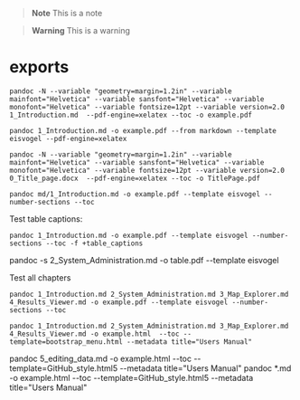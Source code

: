 > **Note**
> This is a note

> **Warning**
> This is a warning


# exports
```
pandoc -N --variable "geometry=margin=1.2in" --variable mainfont="Helvetica" --variable sansfont="Helvetica" --variable monofont="Helvetica" --variable fontsize=12pt --variable version=2.0 1_Introduction.md  --pdf-engine=xelatex --toc -o example.pdf
```

```
pandoc 1_Introduction.md -o example.pdf --from markdown --template eisvogel --pdf-engine=xelatex
```

```
pandoc -N --variable "geometry=margin=1.2in" --variable mainfont="Helvetica" --variable sansfont="Helvetica" --variable monofont="Helvetica" --variable fontsize=12pt --variable version=2.0 0_Title_page.docx  --pdf-engine=xelatex --toc -o TitlePage.pdf
```
```
pandoc md/1_Introduction.md -o example.pdf --template eisvogel --number-sections --toc
```

Test table captions:
```
pandoc 1_Introduction.md -o example.pdf --template eisvogel --number-sections --toc -f +table_captions
```
pandoc -s 2_System_Administration.md  -o table.pdf --template eisvogel


Test all chapters
```
pandoc 1_Introduction.md 2_System_Administration.md 3_Map_Explorer.md 4_Results_Viewer.md -o example.pdf --template eisvogel --number-sections --toc
```

```
pandoc 1_Introduction.md 2_System_Administration.md 3_Map_Explorer.md 4_Results_Viewer.md -o example.html  --toc --template=bootstrap_menu.html --metadata title="Users Manual"
```

pandoc 5_editing_data.md -o example.html  --toc --template=GitHub_style.html5 --metadata title="Users Manual"
pandoc *.md -o example.html  --toc --template=GitHub_style.html5 --metadata title="Users Manual"
